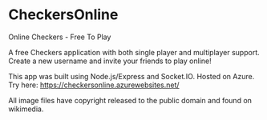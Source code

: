 # CheckersOnline
Online Checkers - Free To Play

A free Checkers application with both single player and multiplayer support. Create a new username and invite your friends to play online!

This app was built using Node.js/Express and Socket.IO. Hosted on Azure. Try here: https://checkersonline.azurewebsites.net/

All image files have copyright released to the public domain and found on wikimedia.

